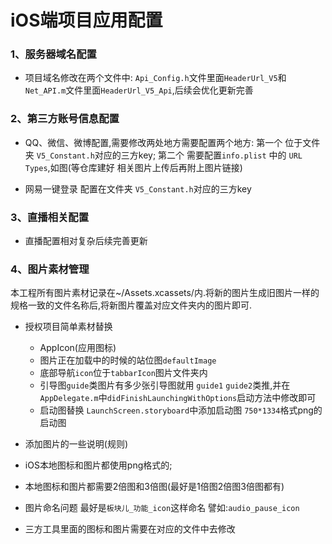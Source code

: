 #  iOS端项目应用配置

### 1、服务器域名配置
* 项目域名修改在两个文件中: `Api_Config.h`文件里面`HeaderUrl_V5`和`Net_API.m`文件里面`HeaderUrl_V5_Api`,后续会优化更新完善

### 2、第三方账号信息配置
* QQ、微信、微博配置,需要修改两处地方需要配置两个地方: 第一个 位于文件夹 `V5_Constant.h`对应的三方key; 第二个 需要配置`info.plist` 中的 `URL Types`,如图(等仓库建好 相关图片上传后再附上图片链接)

* 网易一键登录 配置在文件夹 `V5_Constant.h`对应的三方key

### 3、直播相关配置
* 直播配置相对复杂后续完善更新

### 4、图片素材管理
本工程所有图片素材记录在~/Assets.xcassets/内.将新的图片生成旧图片一样的规格一致的文件名称后,将新图片覆盖对应文件夹内的图片即可.

* 授权项目简单素材替换
  * AppIcon(应用图标)
  * 图片正在加载中的时候的站位图`defaultImage`
  * 底部导航`icon`位于`tabbarIcon`图片文件夹内
  * 引导图`guide`类图片有多少张引导图就用 `guide1` `guide2`类推,并在`AppDelegate.m`中`didFinishLaunchingWithOptions`启动方法中修改即可
  * 启动图替换 `LaunchScreen.storyboard`中添加启动图 `750*1334`格式png的启动图

* 添加图片的一些说明(规则)
 * iOS本地图标和图片都使用png格式的;
 * 本地图标和图片都需要2倍图和3倍图(最好是1倍图2倍图3倍图都有)
 * 图片命名问题 最好是`板块儿_功能_icon`这样命名 譬如:`audio_pause_icon`
 * 三方工具里面的图标和图片需要在对应的文件中去修改

